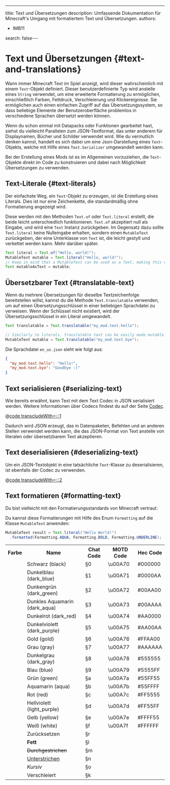 ---
title: Text und Übersetzungen
description: Umfassende Dokumentation für Minecraft's Umgang mit formatiertem Text und Übersetzungen.
authors:
  - IMB11

search: false---

# Text und Übersetzungen {#text-and-translations}

Wann immer Minecraft Text im Spiel anzeigt, wird dieser wahrscheinlich mit einem `Text`-Objekt definiert.
Dieser benutzerdefinierte Typ wird anstelle eines `String` verwendet, um eine erweiterte Formatierung zu ermöglichen, einschließlich Farben, Fettdruck, Verschleierung und Klickereignisse. Sie ermöglichen auch einen einfachen Zugriff auf das Übersetzungssystem, so dass beliebige Elemente der Benutzeroberfläche problemlos in verschiedene Sprachen übersetzt werden können.

Wenn du schon einmal mit Datapacks oder Funktionen gearbeitet hast, siehst du vielleicht Parallelen zum JSON-Textformat, das unter anderem für Displaynamen, Bücher und Schilder verwendet wird. Wie du vermutlich denken kannst, handelt es sich dabei um eine Json-Darstellung eines `Text`-Objekts, welche mit Hilfe eines `Text.Serializer` umgewandelt werden kann.

Bei der Erstellung eines Mods ist es im Allgemeinen vorzuziehen, die `Text`-Objekte direkt im Code zu konstruieren und dabei nach Möglichkeit Übersetzungen zu verwenden.

## Text-Literale {#text-literals}

Der einfachste Weg, ein `Text`-Objekt zu erzeugen, ist die Erstellung eines Literals. Dies ist nur eine Zeichenkette, die standardmäßig ohne Formatierung angezeigt wird.

Diese werden mit den Methoden `Text.of` oder `Text.literal` erstellt, die beide leicht unterschiedlich funktionieren. `Text.of` akzeptiert null als Eingabe, und wird eine `Text` Instanz zurückgeben. Im Gegensatz dazu sollte `Text.literal` keine Nulleingabe erhalten, sondern einen `MutableText` zurückgeben, der eine Unterklasse von `Text` ist, die leicht gestylt und verkettet werden kann. Mehr darüber später.

```java
Text literal = Text.of("Hello, world!");
MutableText mutable = Text.literal("Hello, world!");
// Keep in mind that a MutableText can be used as a Text, making this valid:
Text mutableAsText = mutable;
```

## Übersetzbarer Text {#translatable-text}

Wenn du mehrere Übersetzungen für dieselbe Textzeichenfolge bereitstellen willst, kannst du die Methode `Text.translatable` verwenden, um auf einen Übersetzungsschlüssel in einer beliebigen Sprachdatei zu verweisen. Wenn der Schlüssel nicht existiert, wird der Übersetzungsschlüssel in ein Literal umgewandelt.

```java
Text translatable = Text.translatable("my_mod.text.hello");

// Similarly to literals, translatable text can be easily made mutable.
MutableText mutable = Text.translatable("my_mod.text.bye");
```

Die Sprachdatei `en_us.json` sieht wie folgt aus:

```json
{
  "my_mod.text.hello": "Hello!",
  "my_mod.text.bye": "Goodbye :("
}
```

## Text serialisieren {#serializing-text}

<!-- NOTE: These have been put into the reference mod as they're likely to be updated to codecs in the next few updates. -->

Wie bereits erwähnt, kann Text mit dem Text Codec in JSON serialisiert werden. Weitere Informationen über Codecs findest du auf der Seite [Codec](./codecs).

@[code transcludeWith=:::1](@/reference/1.21/src/client/java/com/example/docs/rendering/TextTests.java)

Dadurch wird JSON erzeugt, das in Datenpaketen, Befehlen und an anderen Stellen verwendet werden kann, die das JSON-Format von Text anstelle von literalen oder übersetzbarem Text akzeptieren.

## Text deserialisieren {#deserializing-text}

Um ein JSON-Textobjekt in eine tatsächliche `Text`-Klasse zu deserialisieren, ist ebenfalls der Codec zu verwenden.

@[code transcludeWith=:::2](@/reference/1.21/src/client/java/com/example/docs/rendering/TextTests.java)

## Text formatieren {#formatting-text}

Du bist vielleicht mit den Formatierungsstandards von Minecraft vertraut:

Du kannst diese Formatierungen mit Hilfe des Enum `Formatting` auf die Klasse `MutableText` anwenden:

```java
MutableText result = Text.literal("Hello World!")
  .formatted(Formatting.AQUA, Formatting.BOLD, Formatting.UNDERLINE);
```

<table>
    <tbody><tr><th>Farbe</th><th>Name</th><th>Chat Code</th><th>MOTD Code</th><th>Hec Code</th></tr>
    <tr><td><ColorSwatch color="#000000" /></td><td>Schwarz (black)</td><td>§0</td><td>\u00A70</td><td>#000000</td></tr>
    <tr><td><ColorSwatch color="#0000AA" /></td><td>Dunkelblau (dark_blue)</td><td>§1</td><td>\u00A71</td><td>#0000AA</td></tr>
    <tr><td><ColorSwatch color="#00AA00" /></td><td>Dunkengrün (dark_green)</td><td>§2</td><td>\u00A72</td><td>#00AA00</td></tr>
    <tr><td><ColorSwatch color="#00AAAA" /></td><td>Dunkles Aquamarin (dark_aqua)</td><td>§3</td><td>\u00A73</td><td>#00AAAA</td></tr>
    <tr><td><ColorSwatch color="#AA0000" /></td><td>Dunkelrot (dark_red)</td><td>§4</td><td>\u00A74</td><td>#AA0000</td></tr>
    <tr><td><ColorSwatch color="#AA00AA" /></td><td>Dunkelviolett (dark_purple)</td><td>§5</td><td>\u00A75</td><td>#AA00AA</td></tr>
    <tr><td><ColorSwatch color="#FFAA00" /></td><td>Gold (gold)</td><td>§6</td><td>\u00A76</td><td>#FFAA00</td></tr>
    <tr><td><ColorSwatch color="#AAAAAA"/></td><td>Grau (gray)</td><td>§7</td><td>\u00A77</td><td>#AAAAAA</td></tr>
    <tr><td><ColorSwatch color="#555555" /></td><td>Dunkelgrau (dark_gray)</td><td>§8</td><td>\u00A78</td><td>#555555</td></tr>
    <tr><td><ColorSwatch color="#5555FF" /></td><td>Blau (blue)</td><td>§9</td><td>\u00A79</td><td>#5555FF</td></tr>
    <tr><td><ColorSwatch color="#55FF55" /></td><td>Grün (green)</td><td>§a</td><td>\u00A7a</td><td>#55FF55</td></tr>
    <tr><td><ColorSwatch color="#55FFFF" /></td><td>Aquamarin (aqua)</td><td>§b</td><td>\u00A7b</td><td>#55FFFF</td></tr>
    <tr><td><ColorSwatch color="#FF5555" /></td><td>Rot (red)</td><td>§c</td><td>\u00A7c</td><td>#FF5555</td></tr>
    <tr><td><ColorSwatch color="#FF55FF" /></td><td>Hellviolett (light_purple)</td><td>§d</td><td>\u00A7d</td><td>#FF55FF</td></tr>
    <tr><td><ColorSwatch color="#FFFF55" /></td><td>Gelb (yellow)</td><td>§e</td><td>\u00A7e</td><td>#FFFF55</td></tr>
    <tr><td><ColorSwatch color="#FFFFFF" /></td><td>Weiß (white)</td><td>§f</td><td>\u00A7f</td><td>#FFFFFF</td></tr>
    <tr><td></td><td>Zurücksetzen</td><td>§r</td><td></td><td></td></tr>
    <tr><td></td><td><b>Fett</b></td><td>§l</td><td></td><td></td></tr>
    <tr><td></td><td><s>Durchgestrichen</s></td><td>§m</td><td></td><td></td></tr>
    <tr><td></td><td><u>Unterstrichen</u></td><td>§n</td><td></td><td></td></tr>
    <tr><td></td><td><i>Kursiv</i></td><td>§o</td><td></td><td></td></tr>
    <tr><td></td><td>Verschleiert</td><td>§k</td><td></td><td></td></tr>
</tbody></table>
